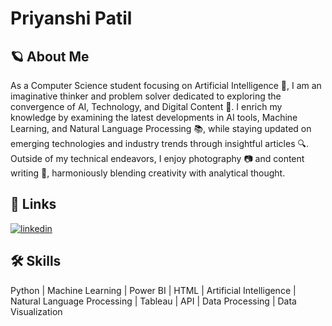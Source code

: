 # Priyanshi Patil
## 🪐 About Me
As a Computer Science student focusing on Artificial Intelligence 🤖, I am an imaginative thinker and problem solver dedicated to exploring the convergence of AI, Technology, and Digital Content 🚀. I enrich my knowledge by examining the latest developments in AI tools, Machine Learning, and Natural Language Processing 📚, while staying updated on emerging technologies and industry trends through insightful articles 🔍. Outside of my technical endeavors, I enjoy photography 📷 and content writing 📝, harmoniously blending creativity with analytical thought.
 ## 🔗 Links
[![linkedin](https://img.shields.io/badge/linkedin-0A66C2?style=for-the-badge&logo=linkedin&logoColor=white)](https://www.linkedin.com/in/priyanshi-patil-18a08u4g/)

## 🛠 Skills
Python | Machine Learning | Power BI | HTML | Artificial Intelligence | Natural Language Processing | Tableau | API | Data Processing | Data Visualization 
